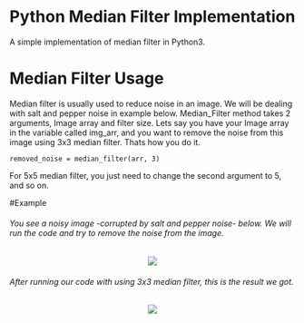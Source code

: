 # Python Median Filter Implementation
A simple implementation of median filter in Python3.

# Median Filter Usage
Median filter is usually used to reduce noise in an image. We will be dealing with salt and pepper noise in example below. Median_Filter method takes 2 arguments, Image array and filter size.
Lets say you have your Image array in the variable called img_arr, and you want to remove the noise from this image using 3x3 median filter. Thats how you do it.

```
removed_noise = median_filter(arr, 3)
```

For 5x5 median filter, you just need to change the second argument to 5, and so on.

#Example

###### You see a noisy image -corrupted by salt and pepper noise- below. We will run the code and try to remove the noise from the image. 

<p align="center"><img src="https://raw.githubusercontent.com/MeteHanC/Python-Median-Filter/master/Screenshots/noisyimg.png"/></p>

###### After running our code with using 3x3 median filter, this is the result we got.

<p align="center"><img src="https://raw.githubusercontent.com/MeteHanC/Python-Median-Filter/master/Screenshots/removed.png"/></p>





